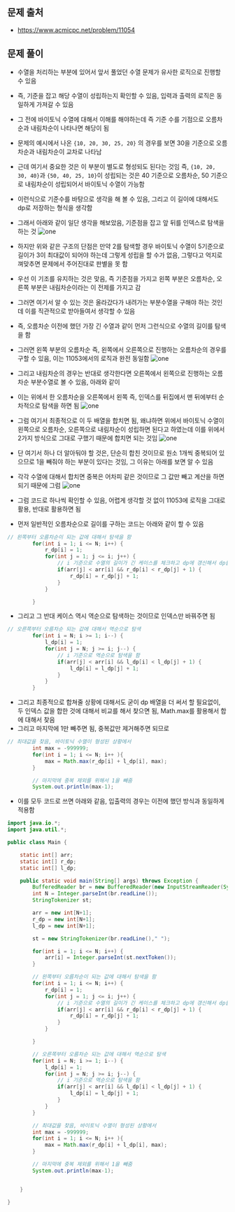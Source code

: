 ## 문제 출처
- https://www.acmicpc.net/problem/11054

## 문제 풀이
- 수열을 처리하는 부분에 있어서 앞서 풀었던 수열 문제가 유사한 로직으로 진행할 수 있음
- 즉, 기준을 잡고 해당 수열이 성립하는지 확인할 수 있음, 입력과 출력의 로직은 동일하게 가져갈 수 있음
- 그 전에 바이토닉 수열에 대해서 이해를 해야하는데 즉 기준 수를 기점으로 오름차순과 내림차순이 나타나면 해당이 됨
- 문제의 예시에서 나온 `{10, 20, 30, 25, 20}` 의 경우를 보면 30을 기준으로 오름차순과 내림차순이 교차로 나타남
- 근데 여기서 중요한 것은 이 부분이 별도로 형성되도 된다는 것임 즉, `{10, 20, 30, 40}`과 `{50, 40, 25, 10}`이 성립되는 것은 40 기준으로 오름차순, 50 기준으로 내림차순이 성립되어서 바이토닉 수열이 가능함
- 이런식으로 기준수를 바탕으로 생각을 해 볼 수 있음, 그리고 이 길이에 대해서도 dp로 저장하는 형식을 생각함
- 그래서 아래와 같이 일단 생각을 해보았음, 기준점을 잡고 앞 뒤를 인덱스로 탐색을 하는 것
![one](/cheewr85/img/DP/twenty.png)

- 하지만 위와 같은 구조의 단점은 만약 2를 탐색할 경우 바이토닉 수열이 5기준으로 길이가 3이 최대값이 되어야 하는데 그렇게 성립을 할 수가 없음, 그렇다고 억지로 껴맞추면 문제에서 주어진대로 판별을 못 함

- 우선 이 기조를 유지하는 것은 맞음, 즉 기준점을 가지고 왼쪽 부분은 오름차순, 오른쪽 부분은 내림차순이라는 이 전제를 가지고 감
- 그러면 여기서 알 수 있는 것은 올라갔다가 내려가는 부분수열을 구해야 하는 것인데 이를 직관적으로 받아들여서 생각할 수 있음
- 즉, 오름차순 이전에 했던 가장 긴 수열과 같이 먼저 그런식으로 수열의 길이를 탐색을 함
- 그러면 왼쪽 부분의 오름차순 즉, 왼쪽에서 오른쪽으로 진행하는 오름차순의 경우를 구할 수 있음, 이는 11053에서의 로직과 완전 동일함
![one](/cheewr85/img/DP/twentyone.png)

- 그리고 내림차순의 경우는 반대로 생각한다면 오른쪽에서 왼쪽으로 진행하는 오름차순 부분수열로 볼 수 있음, 아래와 같이
- 이는 위에서 한 오름차순을 오른쪽에서 왼쪽 즉, 인덱스를 뒤집에서 맨 뒤에부터 순차적으로 탐색을 하면 됨
![one](/cheewr85/img/DP/twentytwo.png)


- 그럼 여기서 최종적으로 이 두 배열을 합치면 됨, 왜냐하면 위에서 바이토닉 수열이 왼쪽으로 오름차순, 오른쪽으로 내림차순이 성립하면 된다고 하였는데 이를 위에서 2가지 방식으로 그대로 구했기 때문에 합치면 되는 것임
![one](/cheewr85/img/DP/twentythree.png)

- 단 여기서 하나 더 알아둬야 할 것은, 단순히 합친 것이므로 원소 1개씩 중복되어 있으므로 1을 빼줘야 하는 부분이 있다는 것임, 그 이유는 아래를 보면 알 수 있음
- 각각 수열에 대해서 합치면 중복은 어차피 같은 것이므로 그 값만 빼고 계산을 하면 되기 때문에 그럼
![one](/cheewr85/img/DP/twentyfour.png)

- 그럼 코드로 하나씩 확인할 수 있음, 어렵게 생각할 것 없이 11053에 로직을 그대로 활용, 반대로 활용하면 됨
- 먼저 일반적인 오름차순으로 길이를 구하는 코드는 아래와 같이 할 수 있음
```java
// 왼쪽부터 오름차순이 되는 값에 대해서 탐색을 함
        for(int i = 1; i <= N; i++) {
            r_dp[i] = 1;
            for(int j = 1; j <= i; j++) {
                // i 기준으로 수열의 길이가 긴 케이스를 체크하고 dp에 갱신해서 dp를 활용해서 해당 인덱스 기준 최대 길이 구함
                if(arr[j] < arr[i] && r_dp[i] < r_dp[j] + 1) {
                    r_dp[i] = r_dp[j] + 1;
                }
            }

        }
```
- 그리고 그 반대 케이스 역시 역순으로 탐색하는 것이므로 인덱스만 바꿔주면 됨
```java
// 오른쪽부터 오름차순 되는 값에 대해서 역순으로 탐색
        for(int i = N; i >= 1; i--) {
            l_dp[i] = 1;
            for(int j = N; j >= i; j--) {
                // i 기준으로 역순으로 탐색을 함
                if(arr[j] < arr[i] && l_dp[i] < l_dp[j] + 1) {
                    l_dp[i] = l_dp[j] + 1;
                }
            }
        }
```

- 그리고 최종적으로 합쳐줄 상황에 대해서도 굳이 dp 배열을 더 써서 할 필요없이, 두 인덱스 값을 합한 것에 대해서 비교를 해서 찾으면 됨, Math.max를 활용해서 합에 대해서 찾음
- 그리고 마지막에 1만 빼주면 됨, 중복값만 제거해주면 되므로
```java
// 최대값을 찾음, 바이토닉 수열이 형성된 상황에서
        int max = -999999;
        for(int i = 1; i <= N; i++ ){
            max = Math.max(r_dp[i] + l_dp[i], max);
        }

        // 마지막에 중복 제외를 위해서 1을 빼줌
        System.out.println(max-1);
```

- 이를 모두 코드로 쓰면 아래와 같음, 입출력의 경우는 이전에 했던 방식과 동일하게 적용함
```java
import java.io.*;
import java.util.*;

public class Main {

    static int[] arr;
    static int[] r_dp;
    static int[] l_dp;

    public static void main(String[] args) throws Exception {
        BufferedReader br = new BufferedReader(new InputStreamReader(System.in));
        int N = Integer.parseInt(br.readLine());
        StringTokenizer st;

        arr = new int[N+1];
        r_dp = new int[N+1];
        l_dp = new int[N+1];

        st = new StringTokenizer(br.readLine()," ");

        for(int i = 1; i <= N; i++) {
            arr[i] = Integer.parseInt(st.nextToken());
        }

        // 왼쪽부터 오름차순이 되는 값에 대해서 탐색을 함
        for(int i = 1; i <= N; i++) {
            r_dp[i] = 1;
            for(int j = 1; j <= i; j++) {
                // i 기준으로 수열의 길이가 긴 케이스를 체크하고 dp에 갱신해서 dp를 활용해서 해당 인덱스 기준 최대 길이 구함
                if(arr[j] < arr[i] && r_dp[i] < r_dp[j] + 1) {
                    r_dp[i] = r_dp[j] + 1;
                }
            }

        }

        // 오른쪽부터 오름차순 되는 값에 대해서 역순으로 탐색
        for(int i = N; i >= 1; i--) {
            l_dp[i] = 1;
            for(int j = N; j >= i; j--) {
                // i 기준으로 역순으로 탐색을 함
                if(arr[j] < arr[i] && l_dp[i] < l_dp[j] + 1) {
                    l_dp[i] = l_dp[j] + 1;
                }
            }
        }

        // 최대값을 찾음, 바이토닉 수열이 형성된 상황에서
        int max = -999999;
        for(int i = 1; i <= N; i++ ){
            max = Math.max(r_dp[i] + l_dp[i], max);
        }

        // 마지막에 중복 제외를 위해서 1을 빼줌
        System.out.println(max-1);


    }

}
```